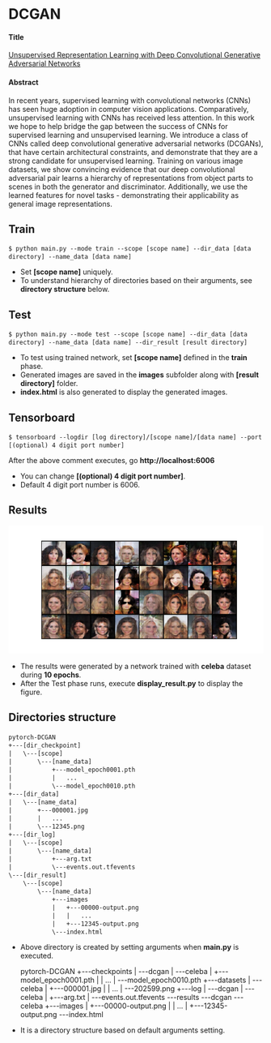 # DCGAN

#### Title
[Unsupervised Representation Learning with Deep Convolutional Generative Adversarial Networks](https://arxiv.org/abs/1511.06434)

#### Abstract
In recent years, supervised learning with convolutional networks (CNNs) has seen huge adoption in computer vision applications. Comparatively, unsupervised learning with CNNs has received less attention. In this work we hope to help bridge the gap between the success of CNNs for supervised learning and unsupervised learning. We introduce a class of CNNs called deep convolutional generative adversarial networks (DCGANs), that have certain architectural constraints, and demonstrate that they are a strong candidate for unsupervised learning. Training on various image datasets, we show convincing evidence that our deep convolutional adversarial pair learns a hierarchy of representations from object parts to scenes in both the generator and discriminator. Additionally, we use the learned features for novel tasks - demonstrating their applicability as general image representations.
        
## Train
    $ python main.py --mode train --scope [scope name] --dir_data [data directory] --name_data [data name]

* Set **[scope name]** uniquely.
* To understand hierarchy of directories based on their arguments, see **directory structure** below. 


## Test
    $ python main.py --mode test --scope [scope name] --dir_data [data directory] --name_data [data name] --dir_result [result directory]

* To test using trained network, set **[scope name]** defined in the **train** phase.
* Generated images are saved in the **images** subfolder along with **[result directory]** folder.
* **index.html** is also generated to display the generated images.  


## Tensorboard
    $ tensorboard --logdir [log directory]/[scope name]/[data name] --port [(optional) 4 digit port number]

After the above comment executes, go **http://localhost:6006**

* You can change **[(optional) 4 digit port number]**.
* Default 4 digit port number is 6006.


## Results
![alt text](./img/generated_images.png "Generated Images by DCGAN")
* The results were generated by a network trained with **celeba** dataset during **10 epochs**.
* After the Test phase runs, execute **display_result.py** to display the figure.

## Directories structure
    pytorch-DCGAN
    +---[dir_checkpoint]
    |   \---[scope]
    |       \---[name_data]
    |           +---model_epoch0001.pth
    |           |   ...
    |           \---model_epoch0010.pth
    +---[dir_data]
    |   \---[name_data]
    |       +---000001.jpg
    |       |   ...
    |       \---12345.png
    +---[dir_log]
    |   \---[scope]
    |       \---[name_data]
    |           +---arg.txt
    |           \---events.out.tfevents
    \---[dir_result]
        \---[scope]
            \---[name_data]
                +---images
                |   +---00000-output.png
                |   |   ...
                |   +---12345-output.png
                \---index.html


* Above directory is created by setting arguments when **main.py** is executed.


    pytorch-DCGAN
    +---checkpoints
    |   \---dcgan
    |       \---celeba
    |           +---model_epoch0001.pth
    |           |   ...
    |           \---model_epoch0010.pth
    +---datasets
    |   \---celeba
    |       +---000001.jpg
    |       |   ...
    |       \---202599.png
    +---log
    |   \---dcgan
    |       \---celeba
    |           +---arg.txt
    |           \---events.out.tfevents
    \---results
        \---dcgan
            \---celeba
                +---images
                |   +---00000-output.png
                |   |   ...
                |   +---12345-output.png
                \---index.html
                
* It is a directory structure based on default arguments setting.

        